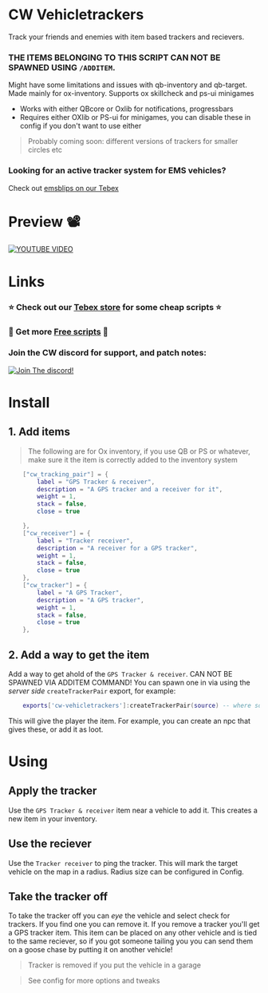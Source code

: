 # CW Vehicletrackers

Track your friends and enemies with item based trackers and recievers.

### THE ITEMS BELONGING TO THIS SCRIPT **CAN NOT** BE SPAWNED USING `/ADDITEM`.

Might have some limitations and issues with qb-inventory and qb-target. Made mainly for ox-inventory.
Supports ox skillcheck and ps-ui minigames

- Works with either QBcore or Oxlib for notifications, progressbars
- Requires either OXlib or PS-ui for minigames, you can disable these in config if you don't want to 
use either

> Probably coming soon: different versions of trackers for smaller circles etc

### Looking for an active tracker system for EMS vehicles?
Check out [emsblips on our Tebex](https://cw-scripts.tebex.io/package/6243469)

# Preview 📽
[![YOUTUBE VIDEO](http://img.youtube.com/vi/EEI0hgq5i5I/0.jpg)](https://youtu.be/EEI0hgq5i5I)


# Links
### ⭐ Check out our [Tebex store](https://cw-scripts.tebex.io/category/2523396) for some cheap scripts ⭐
### 🥳 Get more [Free scripts](https://github.com/stars/Coffeelot/lists/cw-scripts) 🥳

### Join the CW discord for support, and patch notes:
[![Join The discord!](https://cdn.discordapp.com/attachments/977876510620909579/1236658007866085417/join-us-discord.png?ex=6638cf05&is=66377d85&hm=00a75b46f1d602c8aaea61dfab676bd0f26f4495a77d98a19a65eb04b59ef11c&)](https://discord.gg/FJY4mtjaKr)


# Install

## 1. Add items

> The following are for Ox inventory, if you use QB or PS or whatever, make sure it the item is correctly added to the inventory system
```lua
	["cw_tracking_pair"] = {
		label = "GPS Tracker & receiver",
		description = "A GPS tracker and a receiver for it",
		weight = 1,
		stack = false,
		close = true

	},
	["cw_receiver"] = {
		label = "Tracker receiver",
		description = "A receiver for a GPS tracker",
		weight = 1,
		stack = false,
		close = true
	},
	["cw_tracker"] = {
		label = "A GPS Tracker",
		description = "A GPS tracker",
		weight = 1,
		stack = false,
		close = true
	},
```

## 2. Add a way to get the item
Add a way to get ahold of the `GPS Tracker & receiver`. CAN NOT BE SPAWNED VIA ADDITEM COMMAND! You can spawn one in via using the *server side* `createTrackerPair` export, for example:
```lua
    exports['cw-vehicletrackers']:createTrackerPair(source) -- where source is the source of the player who you want to give it to
```
This will give the player the item. For example, you can create an npc that gives these, or add it as loot.

# Using

## Apply the tracker
Use the `GPS Tracker & receiver` item near a vehicle to add it. This creates a new item in your inventory.

## Use the reciever
Use the `Tracker receiver` to ping the tracker. This will mark the target vehicle on the map in a radius. Radius size can be configured in Config.

## Take the tracker off
To take the tracker off you can *eye* the vehicle and select check for trackers. If you find one you can remove it.
If you remove a tracker you'll get a GPS tracker item. This item can be placed on any other vehicle and is tied to the same reciever, so if you got someone tailing you you can send them on a goose chase by putting it on another vehicle!

> Tracker is removed if you put the vehicle in a garage

> See config for more options and tweaks
